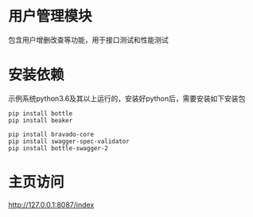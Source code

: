 # 用户管理模块
包含用户增删改查等功能，用于接口测试和性能测试

# 安装依赖
示例系统python3.6及其以上运行的，安装好python后，需要安装如下安装包

	pip install bottle
	pip install beaker

    pip install bravado-core
    pip install swagger-spec-validator
    pip install bottle-swagger-2
 
# 主页访问
http://127.0.0.1:8087/index